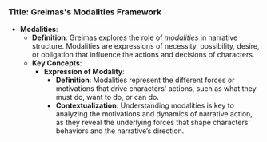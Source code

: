 ### Title: **Greimas's Modalities Framework**

- **Modalities**:
  - **Definition**: Greimas explores the role of *modalities* in narrative structure. Modalities are expressions of necessity, possibility, desire, or obligation that influence the actions and decisions of characters.
  - **Key Concepts**:
    - **Expression of Modality**:
      - **Definition**: Modalities represent the different forces or motivations that drive characters' actions, such as what they must do, want to do, or can do.
      - **Contextualization**: Understanding modalities is key to analyzing the motivations and dynamics of narrative action, as they reveal the underlying forces that shape characters' behaviors and the narrative’s direction.